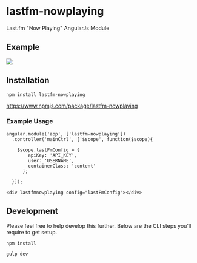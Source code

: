 # lastfm-nowplaying
Last.fm "Now Playing" AngularJs Module

## Example

![](https://user-images.githubusercontent.com/15653985/28939280-af86aa30-7888-11e7-8c63-81ca50066192.png)

## Installation

```
npm install lastfm-nowplaying
```
https://www.npmjs.com/package/lastfm-nowplaying


### Example Usage

```
angular.module('app', ['lastfm-nowplaying'])
  .controller('mainCtrl', ['$scope', function($scope){

    $scope.lastFmConfig = {
        apiKey: 'API_KEY',
        user: 'USERNAME',
        containerClass: 'content'
      };

  }]);
```

```
<div lastfmnowplaying config="lastFmConfig"></div>
```


## Development

Please feel free to help develop this further. Below are the CLI steps you'll require to get setup.

```
npm install
```

```
gulp dev
```
